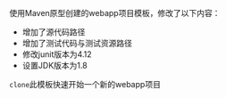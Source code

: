 使用Maven原型创建的webapp项目模板，修改了以下内容：

* 增加了源代码路径
* 增加了测试代码与测试资源路径
* 修改junit版本为4.12
* 设置JDK版本为1.8

`clone`此模板快速开始一个新的webapp项目

